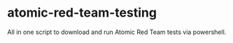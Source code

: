 # atomic-red-team-testing
All in one script to download and run Atomic Red Team tests via powershell.
